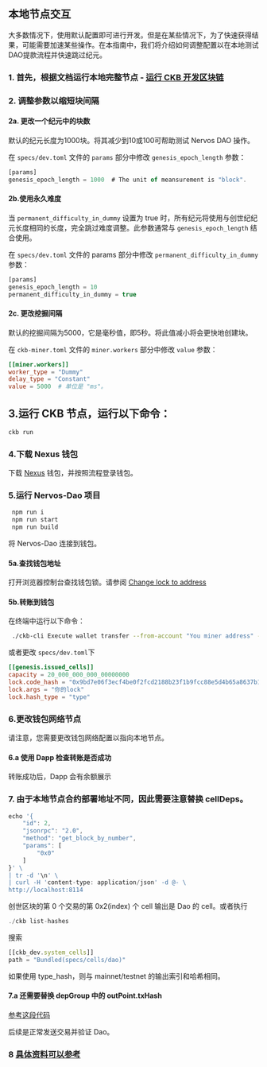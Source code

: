 ## 本地节点交互

大多数情况下，使用默认配置即可进行开发。但是在某些情况下，为了快速获得结果，可能需要加速某些操作。在本指南中，我们将介绍如何调整配置以在本地测试DAO提款流程并快速跳过纪元。

### 1. 首先，根据文档运行本地完整节点  - [运行 CKB 开发区块链](https://docs.nervos.org/docs/basics/guides/devchain/#4-adjust-the-parameters-to-shorten-the-block-interval-optional)

### 2. 调整参数以缩短块间隔

#### 2a. 更改一个纪元中的块数
默认的纪元长度为1000块。将其减少到10或100可帮助测试 Nervos DAO 操作。

在 `specs/dev.toml` 文件的 `params` 部分中修改 `genesis_epoch_length` 参数：

```ts
[params]
genesis_epoch_length = 1000  # The unit of meansurement is "block".
```

#### 2b.使用永久难度
当 `permanent_difficulty_in_dummy` 设置为 true 时，所有纪元将使用与创世纪纪元长度相同的长度，完全跳过难度调整。此参数通常与 `genesis_epoch_length` 结合使用。

在 `specs/dev.toml` 文件的 params 部分中修改 `permanent_difficulty_in_dummy` 参数：

```ts
[params]
genesis_epoch_length = 10
permanent_difficulty_in_dummy = true
```

#### 2c. 更改挖掘间隔
默认的挖掘间隔为5000，它是毫秒值，即5秒。将此值减小将会更快地创建块。

在 `ckb-miner.toml` 文件的 `miner.workers` 部分中修改 `value` 参数：


```toml
[[miner.workers]]
worker_type = "Dummy"
delay_type = "Constant"
value = 5000  # 单位是 "ms"。
```

## 3.运行 CKB 节点，运行以下命令：
```ts
ckb run
```

### 4.下载 Nexus 钱包 
下载 [Nexus](https://github.com/ckb-js/nexus) 钱包，并按照流程登录钱包。

### 5.运行 Nervos-Dao 项目
```ts
 npm run i
 npm run start
 npm run build
```
将 Nervos-Dao 连接到钱包。

#### 5a.查找钱包地址
打开浏览器控制台查找钱包锁。请参阅 [Change lock to address](https://lumos-website.vercel.app/tools/address-conversion)

#### 5b.转账到钱包
在终端中运行以下命令：
```sh
 ./ckb-cli Execute wallet transfer --from-account "You miner address" --to-address "You wallet address" --capacity 10000 --max-tx-fee 0.00001
 ```
 或者更改 ```specs/dev.toml```下
 
```toml
[[genesis.issued_cells]]
capacity = 20_000_000_000_00000000
lock.code_hash = "0x9bd7e06f3ecf4be0f2fcd2188b23f1b9fcc88e5d4b65a8637b17723bbda3cce8"
lock.args = "你的lock"
lock.hash_type = "type"
```


### 6.更改钱包网络节点

请注意，您需要更改钱包网络配置以指向本地节点。

#### 6.a 使用 Dapp 检查转账是否成功
转账成功后，Dapp 会有余额展示 

### 7. 由于本地节点合约部署地址不同，因此需要注意替换 cellDeps。
```ts
echo '{
    "id": 2,
    "jsonrpc": "2.0",
    "method": "get_block_by_number",
    "params": [
        "0x0"
    ]
}' \
| tr -d '\n' \
| curl -H 'content-type: application/json' -d @- \
http://localhost:8114
```
创世区块的第 0 个交易的第 0x2(index) 个 cell 输出是 Dao 的 cell。或者执行

```ts
./ckb list-hashes 
```
搜索

```ts
[[ckb_dev.system_cells]]
path = "Bundled(specs/cells/dao)"
```
如果使用 type_hash，则与 mainnet/testnet 的输出索引和哈希相同。

#### 7.a 还需要替换 depGroup 中的 outPoint.txHash
[参考这段代码](https://github.com/ckb-js/ckit/blob/develop/packages/ckit/src/__tests__/deploy.ts#L27-L47)

后续是正常发送交易并验证 Dao。

### 8 [具体资料可以参考](https://github.com/nervosnetwork/rfcs/blob/master/rfcs/0023-dao-deposit-withdraw/0023-dao-deposit-withdraw.md)

